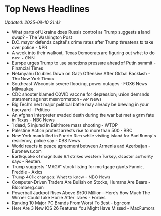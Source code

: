 # Top News Headlines

_Updated: 2025-08-10 21:48_

- What parts of Ukraine does Russia control as Trump suggests a land swap? - The Washington Post
- D.C. mayor defends capital's crime rates after Trump threatens to take over police - NPR
- A week into their walkout, Texas Democrats are figuring out what to do next - CNN
- Europe urges Trump to use sanctions pressure ahead of Putin summit - Financial Times
- Netanyahu Doubles Down on Gaza Offensive After Global Backlash - The New York Times
- Southeast Wisconsin severe flooding, power outages - FOX6 News Milwaukee
- CDC shooter blamed COVID vaccine for depression; union demands statement against misinformation - AP News
- Big Tech’s next major political battle may already be brewing in your backyard - Politico
- An Afghan interpreter evaded death during the war but met a grim fate in Texas - NBC News
- 1 dead, 5 injured in Baltimore mass shooting - WTOP
- Palestine Action protest arrests rise to more than 500 - BBC
- New York man killed in Puerto Rico while visiting island for Bad Bunny's residency, police say - CBS News
- World reacts to peace agreement between Armenia and Azerbaijan - Euronews.com
- Earthquake of magnitude 6.1 strikes western Turkey, disaster authority says - Reuters
- Trump suggests "MAGA" stock listing for mortgage giants Fannie, Freddie - Axios
- Trump 401k changes: What to know - NBC News
- Computer-Driven Traders Are Bullish on Stocks, Humans Are Bears - Bloomberg.com
- Powerball Jackpot Rises Above $500 Million—Here’s How Much The Winner Could Take Home After Taxes - Forbes
- Ranking 10 Major PC Brands From Worst To Best - bgr.com
- Here Are 3 New iOS 26 Features You Might Have Missed - MacRumors
